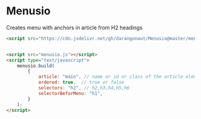 # Menusio
Creates menu with anchors in article from H2 headings

``` html
<script src="https://cdn.jsdelivr.net/gh/darangonaut/Menusio@master/menusio.js"></script>
```

``` html

<script src="menusio.js"></script>
<script type="text/javascript">
    menusio.build(
        {
            article: "main", // name or id or class of the article element
            ordered: true,  // true or false
            selectors: "h2", // h2,h3,h4,h5,h6
            selectorBeforMenu: "h1", 
        }
    );
</script>
```
